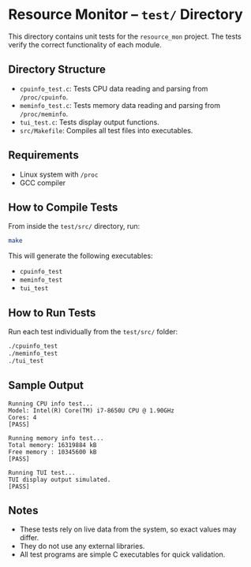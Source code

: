 # Resource Monitor – `test/` Directory

This directory contains unit tests for the `resource_mon` project. The tests verify the correct functionality of each module.

## Directory Structure

- `cpuinfo_test.c`: Tests CPU data reading and parsing from `/proc/cpuinfo`.
- `meminfo_test.c`: Tests memory data reading and parsing from `/proc/meminfo`.
- `tui_test.c`: Tests display output functions.
- `src/Makefile`: Compiles all test files into executables.

## Requirements

- Linux system with `/proc`
- GCC compiler

## How to Compile Tests

From inside the `test/src/` directory, run:

```bash
make
```

This will generate the following executables:

- `cpuinfo_test`
- `meminfo_test`
- `tui_test`

## How to Run Tests

Run each test individually from the `test/src/` folder:

```bash
./cpuinfo_test
./meminfo_test
./tui_test
```

## Sample Output

```text
Running CPU info test...
Model: Intel(R) Core(TM) i7-8650U CPU @ 1.90GHz
Cores: 4
[PASS]

Running memory info test...
Total memory: 16319884 kB
Free memory : 10345600 kB
[PASS]

Running TUI test...
TUI display output simulated.
[PASS]
```

## Notes

- These tests rely on live data from the system, so exact values may differ.
- They do not use any external libraries.
- All test programs are simple C executables for quick validation.
